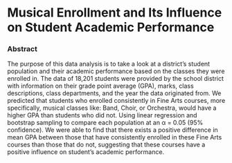# Musical Enrollment and Its Influence on Student Academic Performance

 ### Abstract
 
The purpose of this data analysis is to take a look at a district’s student population and their academic performance based on the classes they were enrolled in. The data of 18,201 students were provided by the school district with information on their grade point average (GPA), marks, class descriptions, class departments, and the year the data originated from. We predicted that students who enrolled consistently in Fine Arts courses, more specifically, musical classes like: Band, Choir, or Orchestra, would have a higher GPA than students who did not. Using linear regression and bootstrap sampling to compare each population at an α = 0.05 (95% confidence). We were able to find that there exists a positive difference in mean GPA between those that have consistently enrolled in these Fine Arts courses than those that do not, suggesting that these courses have a positive influence on student’s academic performance.
